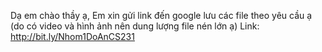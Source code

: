 Dạ em chào thầy ạ, 
Em xin gửi link đến google lưu các file theo yêu cầu ạ (do có video và hình ảnh nên dung lượng file nén lớn ạ)
Link: http://bit.ly/Nhom1DoAnCS231